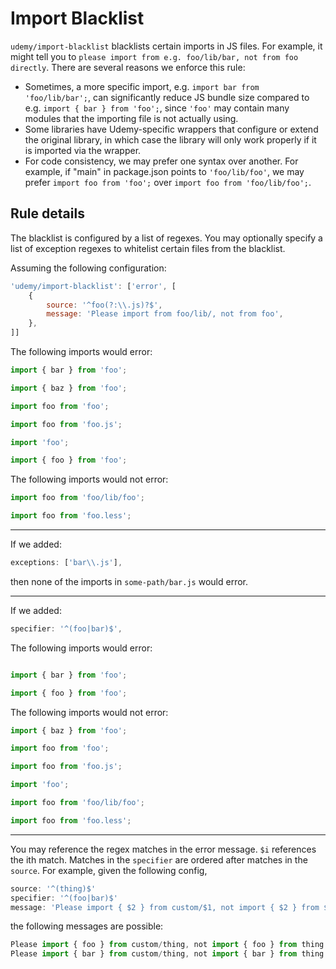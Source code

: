 # Import Blacklist

`udemy/import-blacklist` blacklists certain imports in JS files. For example, it might tell you to 
`please import from e.g. foo/lib/bar, not from foo directly`. There are several reasons we enforce this rule:

- Sometimes, a more specific import, e.g. `import bar from 'foo/lib/bar';`, can significantly reduce JS bundle size 
compared to e.g. `import { bar } from 'foo';`, since `'foo'` may contain many modules that the importing file is 
not actually using.
- Some libraries have Udemy-specific wrappers that configure or extend the original library, in which case the library 
will only work properly if it is imported via the wrapper.
- For code consistency, we may prefer one syntax over another. For example, if "main" in package.json points to 
`'foo/lib/foo'`, we may prefer `import foo from 'foo';` over `import foo from 'foo/lib/foo';`.

## Rule details

The blacklist is configured by a list of regexes. You may optionally specify a list of exception regexes to whitelist 
certain files from the blacklist.

Assuming the following configuration:

```js
'udemy/import-blacklist': ['error', [
    {
        source: '^foo(?:\\.js)?$',
        message: 'Please import from foo/lib/, not from foo',
    },
]]
```

The following imports would error:

```js 
import { bar } from 'foo';

import { baz } from 'foo';

import foo from 'foo';

import foo from 'foo.js';

import 'foo';

import { foo } from 'foo';
```

The following imports would not error:

```js
import foo from 'foo/lib/foo';

import foo from 'foo.less';
```

---

If we added:

```js
exceptions: ['bar\\.js'],
```

then none of the imports in `some-path/bar.js` would error.

---

If we added:

```js
specifier: '^(foo|bar)$',
```

The following imports would error:

```js 

import { bar } from 'foo';

import { foo } from 'foo';
```

The following imports would not error:

```js
import { baz } from 'foo';

import foo from 'foo';

import foo from 'foo.js';

import 'foo';

import foo from 'foo/lib/foo';

import foo from 'foo.less';
```

---

You may reference the regex matches in the error message. `$i` references the ith match. Matches in the `specifier` are ordered after matches in the `source`. For example, given the following config,

```js
source: '^(thing)$'
specifier: '^(foo|bar)$'
message: 'Please import { $2 } from custom/$1, not import { $2 } from $1
```

the following messages are possible:

```js
Please import { foo } from custom/thing, not import { foo } from thing
Please import { bar } from custom/thing, not import { bar } from thing
```
